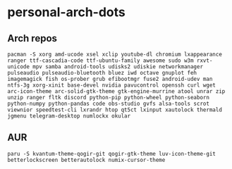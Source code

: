 # personal-arch-dots

## Arch repos
```pacman -S xorg amd-ucode xsel xclip youtube-dl chromium lxappearance ranger ttf-cascadia-code ttf-ubuntu-family awesome sudo w3m rxvt-unicode mpv samba android-tools udisks2 udiskie networkmanager pulseaudio pulseaudio-bluetooth bluez iwd octave gnuplot feh imagemagick fish os-prober grub efibootmgr fuse2 android-udev man ntfs-3g xorg-xinit base-devel nvidia pavucontrol openssh curl wget arc-icon-theme arc-solid-gtk-theme gtk-engine-murrine atool unrar zip unzip ranger fltk discord python-pip python-wheel python-seaborn python-numpy python-pandas code obs-studio gvfs alsa-tools scrot viewnior speedtest-cli lxrandr htop qt5ct lxinput xautolock thermald jgmenu telegram-desktop numlockx okular```

## AUR
```paru -S kvantum-theme-qogir-git qogir-gtk-theme luv-icon-theme-git betterlockscreen betterautolock numix-cursor-theme```
